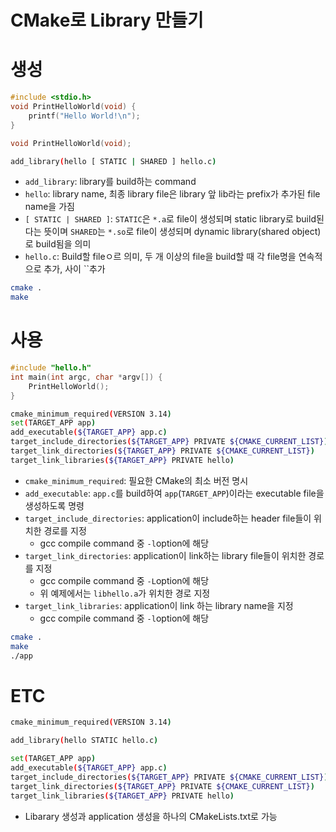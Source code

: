 # CMake로 Library 만들기

# 생성

```c
#include <stdio.h>
void PrintHelloWorld(void) {
	printf("Hello World!\n");
}
```

```c
void PrintHelloWorld(void);
```

```bash
add_library(hello [ STATIC | SHARED ] hello.c)
```

- `add_library`: library를 build하는 command
- `hello`: library name, 최종 library file은 library 앞 lib라는 prefix가 추가된 file name을 가짐
- `[ STATIC | SHARED ]`: `STATIC`은 `*.a`로 file이 생성되며 static library로 build된다는 뜻이며
`SHARED`는 `*.so`로 file이 생성되며 dynamic library(shared object)로 build됨을 의미
- `hello.c`: Build할 fileㅇ르 의미, 두 개 이상의 file을 build할 때 각 file명을 연속적으로 추가, 사이  ``추가

```bash
cmake .
make
```

# 사용

```c
#include "hello.h"
int main(int argc, char *argv[]) {
	PrintHelloWorld();
}
```

```bash
cmake_minimum_required(VERSION 3.14)
set(TARGET_APP app)
add_executable(${TARGET_APP} app.c)
target_include_directories(${TARGET_APP} PRIVATE ${CMAKE_CURRENT_LIST})
target_link_directories(${TARGET_APP} PRIVATE ${CMAKE_CURRENT_LIST})
target_link_libraries(${TARGET_APP} PRIVATE hello)
```

- `cmake_minimum_required`: 필요한 CMake의 최소 버전 명시
- `add_executable`: `app.c`를 build하여 `app`(`TARGET_APP`)이라는 executable file을 생성하도록 명령
- `target_include_directories`: application이 include하는 header file들이 위치한 경로를 지정
    - gcc compile command 중 `-l`option에 해당
- `target_link_directories`: application이 link하는 library file들이 위치한 경로를 지정
    - gcc compile command 중 `-L`option에 해당
    - 위 예제에서는 `libhello.a`가 위치한 경로 지정
- `target_link_libraries`: application이 link 하는 library name을 지정
    - gcc compile command 중 `-l`option에 해당

```bash
cmake .
make
./app
```

# ETC

```bash
cmake_minimum_required(VERSION 3.14)

add_library(hello STATIC hello.c)

set(TARGET_APP app)
add_executable(${TARGET_APP} app.c)
target_include_directories(${TARGET_APP} PRIVATE ${CMAKE_CURRENT_LIST})
target_link_directories(${TARGET_APP} PRIVATE ${CMAKE_CURRENT_LIST})
target_link_libraries(${TARGET_APP} PRIVATE hello)
```

- Libarary 생성과 application 생성을 하나의 CMakeLists.txt로 가능